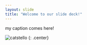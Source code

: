 ```yaml
---
layout: slide
title: "Welcome to our slide deck!"
---
```


my caption comes here!

![catstello](https://octodex.github.com/images/catstello.png)
{: .center}
